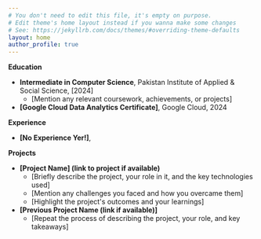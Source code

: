 ```yaml
---
# You don't need to edit this file, it's empty on purpose.
# Edit theme's home layout instead if you wanna make some changes
# See: https://jekyllrb.com/docs/themes/#overriding-theme-defaults
layout: home
author_profile: true
---
```



**Education**

* **Intermediate in Computer Science**, Pakistan Institute of Applied & Social Science, [2024]
  * [Mention any relevant coursework, achievements, or projects]
* **[Google Cloud Data Analytics Certificate]**, Google Cloud, 2024
  

**Experience**

* **[No Experience Yer!]**,

**Projects**

* **[Project Name] (link to project if available)**
  * [Briefly describe the project, your role in it, and the key technologies used]
  * [Mention any challenges you faced and how you overcame them]
  * [Highlight the project's outcomes and your learnings]
* **[Previous Project Name (link if available)]**
  * [Repeat the process of describing the project, your role, and key takeaways]
